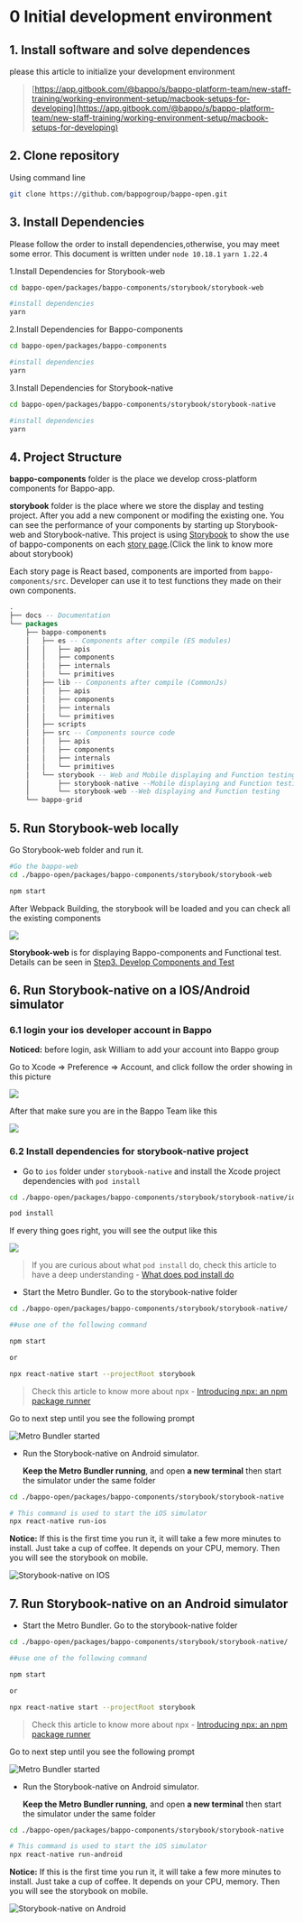 # 0 Initial development environment

## 1. Install software and solve dependences 

please this article to initialize your development environment

> [https://app.gitbook.com/@bappo/s/bappo-platform-team/new-staff-training/working-environment-setup/macbook-setups-for-developing](https://app.gitbook.com/@bappo/s/bappo-platform-team/new-staff-training/working-environment-setup/macbook-setups-for-developing)

## 2. Clone repository

Using command line

```bash
git clone https://github.com/bappogroup/bappo-open.git
```



## 3. Install Dependencies



Please follow the order to install dependencies,otherwise, you may meet some error. This document is written under `node 10.18.1` `yarn 1.22.4` 

1.Install Dependencies for Storybook-web

```bash
cd bappo-open/packages/bappo-components/storybook/storybook-web

#install dependencies
yarn
```

2.Install Dependencies for Bappo-components

```bash
cd bappo-open/packages/bappo-components

#install dependencies
yarn
```

3.Install Dependencies for Storybook-native

```bash
cd bappo-open/packages/bappo-components/storybook/storybook-native

#install dependencies
yarn
```

## 4. Project Structure



**bappo-components** folder is the place we develop cross-platform components for Bappo-app.

**storybook** folder is the place where we store the display and testing project. After you add a new component or modifing the existing one. You can see the performance of your components by starting up Storybook-web and Storybook-native. This project is using [Storybook](https://storybook.js.org/) to show the use of bappo-components on each [story page](https://storybook.js.org/docs/basics/writing-stories/).\(Click the link to know more about storybook\)

Each story page is React based, components are imported from `bappo-components/src`. Developer can use it to test functions they made on their own components.

```sql
.
├── docs -- Documentation
└── packages
    ├── bappo-components
    │   ├── es -- Components after compile (ES modules)
    │   │   ├── apis
    │   │   ├── components
    │   │   ├── internals
    │   │   └── primitives
    │   ├── lib -- Components after compile (CommonJs)
    │   │   ├── apis
    │   │   ├── components
    │   │   ├── internals
    │   │   └── primitives
    │   ├── scripts
    │   ├── src -- Components source code
    │   │   ├── apis
    │   │   ├── components
    │   │   ├── internals
    │   │   └── primitives
    │   └── storybook -- Web and Mobile displaying and Function testing
    │       ├── storybook-native --Mobile displaying and Function testing
    │       └── storybook-web --Web displaying and Function testing
    └── bappo-grid
```

## 

## 5. Run Storybook-web locally

Go Storybook-web folder and run it.

```bash
#Go the bappo-web
cd ./bappo-open/packages/bappo-components/storybook/storybook-web

npm start
```

After Webpack Building, the storybook will be loaded and you can check all the existing components

![](../.gitbook/assets/image%20%285%29.png)

**Storybook-web** is for displaying Bappo-components and Functional test. Details can be seen in [Step3. Develop Components and Test](https://github.com/bappogroup/bappo-open/wiki/Step3.-Develop-Components-and-Test)

## 6. Run Storybook-native on a IOS/Android simulator

### 6.1 login your ios developer account in Bappo

**Noticed:** before login, ask William to add your account into Bappo group

Go to Xcode =&gt; Preference =&gt; Account, and click follow the order showing in this picture

![](../.gitbook/assets/image%20%288%29.png)

After that make sure you are in the Bappo Team like this

![](../.gitbook/assets/image%20%284%29.png)

### 6.2 Install dependencies for storybook-native project



* Go to `ios` folder under `storybook-native` and install the Xcode project dependencies with `pod install`

```bash
cd ./bappo-open/packages/bappo-components/storybook/storybook-native/ios

pod install
```

If every thing goes right, you will see the output like this

![](../.gitbook/assets/image%20%289%29.png)

> If you are curious about what `pod install` do, check this article to have a deep understanding - [What does pod install do](https://medium.com/@scottlydon18/podspecs-podfile-pod-install-what-happens-518af7e6471d#:~:text=The%20program%20pod%20goes%20to%20the%20source%20listed%20at%20the,.com%2FCocoaPods%2FSpecs.&text=and%20if%20there%20are%20different,it%20can't%20find%20it.)



* Start the Metro Bundler. Go to the storybook-native folder

```bash
cd ./bappo-open/packages/bappo-components/storybook/storybook-native/

##use one of the following command

npm start

or

npx react-native start --projectRoot storybook
```

> Check this article to know more about npx - [Introducing npx: an npm package runner](https://medium.com/@maybekatz/introducing-npx-an-npm-package-runner-55f7d4bd282b)

Go to next step until you see the following prompt

![Metro Bundler started](../.gitbook/assets/image%20%2810%29.png)

* Run the Storybook-native on Android simulator. 

  **Keep the Metro Bundler running**, and open **a new  terminal** then start the simulator under the same folder

```bash
cd ./bappo-open/packages/bappo-components/storybook/storybook-native

# This command is used to start the iOS simulator
npx react-native run-ios
```

**Notice:** If this is the first time you run it, it will take a few more minutes to install. Just take a cup of coffee. It depends on your CPU, memory. Then you will see the storybook on mobile.

![Storybook-native on IOS](../.gitbook/assets/image%20%287%29.png)

## 7. Run Storybook-native on an Android simulator



* Start the Metro Bundler. Go to the storybook-native folder

```bash
cd ./bappo-open/packages/bappo-components/storybook/storybook-native/

##use one of the following command

npm start

or

npx react-native start --projectRoot storybook
```

> Check this article to know more about npx - [Introducing npx: an npm package runner](https://medium.com/@maybekatz/introducing-npx-an-npm-package-runner-55f7d4bd282b)

Go to next step until you see the following prompt

![Metro Bundler started](../.gitbook/assets/image%20%2810%29.png)

* Run the Storybook-native on Android simulator. 

  **Keep the Metro Bundler running**, and open **a new  terminal** then start the simulator under the same folder

```bash
cd ./bappo-open/packages/bappo-components/storybook/storybook-native

# This command is used to start the iOS simulator
npx react-native run-android
```

**Notice:** If this is the first time you run it, it will take a few more minutes to install. Just take a cup of coffee. It depends on your CPU, memory. Then you will see the storybook on mobile.

![Storybook-native on Android](../.gitbook/assets/image%20%286%29.png)

